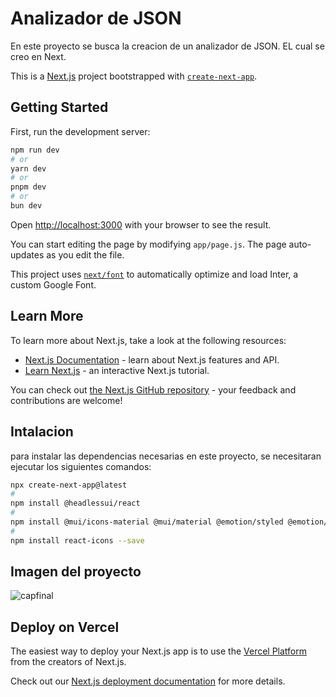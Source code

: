 # Analizador de JSON

En este proyecto se busca la creacion de un analizador de JSON. EL cual se creo en Next.

This is a [Next.js](https://nextjs.org/) project bootstrapped with [`create-next-app`](https://github.com/vercel/next.js/tree/canary/packages/create-next-app).

## Getting Started

First, run the development server:

```bash
npm run dev
# or
yarn dev
# or
pnpm dev
# or
bun dev
```

Open [http://localhost:3000](http://localhost:3000) with your browser to see the result.

You can start editing the page by modifying `app/page.js`. The page auto-updates as you edit the file.

This project uses [`next/font`](https://nextjs.org/docs/basic-features/font-optimization) to automatically optimize and load Inter, a custom Google Font.

## Learn More

To learn more about Next.js, take a look at the following resources:

- [Next.js Documentation](https://nextjs.org/docs) - learn about Next.js features and API.
- [Learn Next.js](https://nextjs.org/learn) - an interactive Next.js tutorial.

You can check out [the Next.js GitHub repository](https://github.com/vercel/next.js/) - your feedback and contributions are welcome!

## Intalacion

para instalar las dependencias necesarias en este proyecto, se necesitaran ejecutar los siguientes comandos:


```bash
npx create-next-app@latest
# 
npm install @headlessui/react
# 
npm install @mui/icons-material @mui/material @emotion/styled @emotion/react
# 
npm install react-icons --save

```






## Imagen del proyecto

![capfinal](https://github.com/fendyroiz/JSON/assets/115648087/c4caf98e-a2bb-42b0-b5b0-e1edc245bce1)


## Deploy on Vercel

The easiest way to deploy your Next.js app is to use the [Vercel Platform](https://vercel.com/new?utm_medium=default-template&filter=next.js&utm_source=create-next-app&utm_campaign=create-next-app-readme) from the creators of Next.js.

Check out our [Next.js deployment documentation](https://nextjs.org/docs/deployment) for more details.
